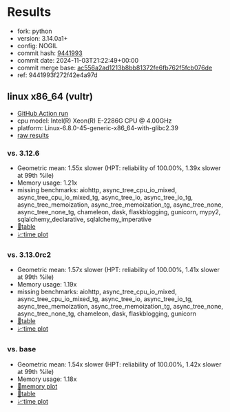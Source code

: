 # Results

- fork: python
- version: 3.14.0a1+
- config: NOGIL
- commit hash: [9441993](https://github.com/python/cpython/commit/9441993)
- commit date: 2024-11-03T21:22:49+00:00
- commit merge base: [ac556a2ad1213b8bb81372fe6fb762f5fcb076de](https://github.com/python/cpython/commit/ac556a2ad1213b8bb81372fe6fb762f5fcb076de)
- ref: 9441993f272f42e4a97d

## linux x86_64 (vultr)

- [GitHub Action run](https://github.com/facebookexperimental/free-threading-benchmarking/actions/runs/11655970905)
- cpu model: Intel(R) Xeon(R) E-2286G CPU @ 4.00GHz
- platform: Linux-6.8.0-45-generic-x86_64-with-glibc2.39
- [raw results](bm-20241103-vultr-x86_64-python-9441993f272f42e4a97d-3.14.0a1%2B-9441993.json)

### vs. 3.12.6

- Geometric mean: 1.55x slower (HPT: reliability of 100.00%, 1.39x slower at 99th %ile)
- Memory usage: 1.21x
- missing benchmarks: aiohttp, async_tree_cpu_io_mixed, async_tree_cpu_io_mixed_tg, async_tree_io, async_tree_io_tg, async_tree_memoization, async_tree_memoization_tg, async_tree_none, async_tree_none_tg, chameleon, dask, flaskblogging, gunicorn, mypy2, sqlalchemy_declarative, sqlalchemy_imperative
- [📄table](bm-20241103-vultr-x86_64-python-9441993f272f42e4a97d-3.14.0a1%2B-9441993-vs-3.12.6.md)
- [📈time plot](bm-20241103-vultr-x86_64-python-9441993f272f42e4a97d-3.14.0a1%2B-9441993-vs-3.12.6.svg)

### vs. 3.13.0rc2

- Geometric mean: 1.57x slower (HPT: reliability of 100.00%, 1.41x slower at 99th %ile)
- Memory usage: 1.19x
- missing benchmarks: aiohttp, async_tree_cpu_io_mixed, async_tree_cpu_io_mixed_tg, async_tree_io, async_tree_io_tg, async_tree_memoization, async_tree_memoization_tg, async_tree_none, async_tree_none_tg, chameleon, dask, flaskblogging, gunicorn
- [📄table](bm-20241103-vultr-x86_64-python-9441993f272f42e4a97d-3.14.0a1%2B-9441993-vs-3.13.0rc2.md)
- [📈time plot](bm-20241103-vultr-x86_64-python-9441993f272f42e4a97d-3.14.0a1%2B-9441993-vs-3.13.0rc2.svg)

### vs. base

- Geometric mean: 1.54x slower (HPT: reliability of 100.00%, 1.42x slower at 99th %ile)
- Memory usage: 1.18x
- [🧠memory plot](bm-20241103-vultr-x86_64-python-9441993f272f42e4a97d-3.14.0a1%2B-9441993-vs-base-mem.svg)
- [📄table](bm-20241103-vultr-x86_64-python-9441993f272f42e4a97d-3.14.0a1%2B-9441993-vs-base.md)
- [📈time plot](bm-20241103-vultr-x86_64-python-9441993f272f42e4a97d-3.14.0a1%2B-9441993-vs-base.svg)

